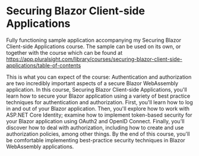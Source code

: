 # Securing Blazor Client-side Applications
Fully functioning sample application accompanying my Securing Blazor Client-side Applications course.  The sample can be used on its own, or together with the course which can be found at https://app.pluralsight.com/library/courses/securing-blazor-client-side-applications/table-of-contents 

This is what you can expect of the course: 
Authentication and authorization are two incredibly important aspects of a secure Blazor WebAssembly application. In this course, Securing Blazor Client-side Applications, you'll learn how to secure your Blazor application using a variety of best practice techniques for authentication and authorization. First, you'll learn how to log in and out of your Blazor application. Then, you'll explore how to work with ASP.NET Core Identity; examine how to implement token-based security for your Blazor application using OAuth2 and OpenID Connect. Finally, you'll discover how to deal with authorization, including how to create and use authorization policies, among other things. By the end of this course, you'll be comfortable implementing best-practice security techniques in Blazor WebAssembly applications.

